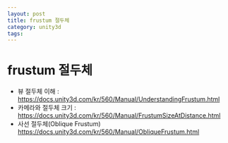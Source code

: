 ```yaml
---
layout: post
title: frustum 절두체
category: unity3d
tags: 
---
```


# frustum 절두체

* 뷰 절두체 이해 : <https://docs.unity3d.com/kr/560/Manual/UnderstandingFrustum.html>
* 카메라와 절두체 크기 : <https://docs.unity3d.com/kr/560/Manual/FrustumSizeAtDistance.html>
* 사선 절두체(Oblique Frustum) <https://docs.unity3d.com/kr/560/Manual/ObliqueFrustum.html>